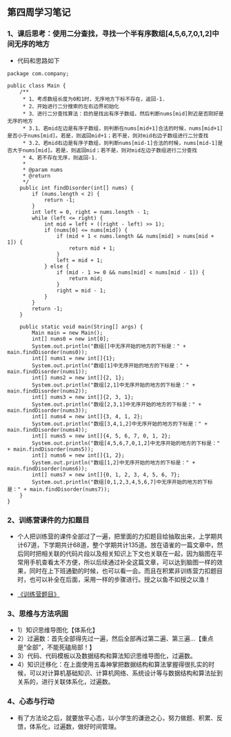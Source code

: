 ## 第四周学习笔记
### 1、课后思考：使用二分查找，寻找一个半有序数组[4,5,6,7,0,1,2]中间无序的地方
+ 代码和思路如下
```
package com.company;

public class Main {
    /**
     * 1、考虑数组长度为0和1时，无序地方下标不存在，返回-1.
     * 2、开始进行二分搜索的左右边界初始化
     * 3、进行二分查找算法：目的是找出有序子数组，然后判断nums[mid]附近是否刚好是无序的地方
     * 3.1、若mid左边是有序子数组，则判断在nums[mid+1]合法的时候，nums[mid+1]是否小于nums[mid]。若是，则返回mid+1；若不是，则对mid右边子数组进行二分查找
     * 3.2、若mid右边是有序子数组，则判断nums[mid-1]合法的时候，nums[mid-1]是否大于nums[mid]。若是，则返回mid；若不是，则对mid左边子数组进行二分查找
     * 4、若不存在无序，则返回-1.
     *
     * @param nums
     * @return
     */
    public int findDisorder(int[] nums) {
        if (nums.length < 2) {
            return -1;
        }
        int left = 0, right = nums.length - 1;
        while (left <= right) {
            int mid = left + ((right - left) >> 1);
            if (nums[0] <= nums[mid]) {
                if (mid + 1 < nums.length && nums[mid] > nums[mid + 1]) {
                    return mid + 1;
                }
                left = mid + 1;
            } else {
                if (mid - 1 >= 0 && nums[mid] < nums[mid - 1]) {
                    return mid;
                }
                right = mid - 1;
            }
        }
        return -1;
    }

    public static void main(String[] args) {
        Main main = new Main();
        int[] nums0 = new int[0];
        System.out.println("数组[]中无序开始的地方的下标是：" + main.findDisorder(nums0));
        int[] nums1 = new int[]{1};
        System.out.println("数组[1]中无序开始的地方的下标是：" + main.findDisorder(nums1));
        int[] nums2 = new int[]{2, 1};
        System.out.println("数组[2,1]中无序开始的地方的下标是：" + main.findDisorder(nums2));
        int[] nums3 = new int[]{2, 3, 1};
        System.out.println("数组[2,3,1]中无序开始的地方的下标是：" + main.findDisorder(nums3));
        int[] nums4 = new int[]{3, 4, 1, 2};
        System.out.println("数组[3,4,1,2]中无序开始的地方的下标是：" + main.findDisorder(nums4));
        int[] nums5 = new int[]{4, 5, 6, 7, 0, 1, 2};
        System.out.println("数组[4,5,6,7,0,1,2]中无序开始的地方的下标是：" + main.findDisorder(nums5));
        int[] nums6 = new int[]{1, 2};
        System.out.println("数组[1,2]中无序开始的地方的下标是：" + main.findDisorder(nums6));
        int[] nums7 = new int[]{0, 1, 2, 3, 4, 5, 6, 7};
        System.out.println("数组[0,1,2,3,4,5,6,7]中无序开始的地方的下标是：" + main.findDisorder(nums7));
    }
}
```

### 2、训练营课件的力扣题目

+ 个人把训练营的课件全部过了一遍，把里面的力扣题目给抽取出来，上学期共计67道，下学期共计68道，整个学期共计135道。放在语雀的一篇文章中，然后同时把相关联的代码片段以及相关知识上下文也关联在一起，因为脑图在平常用手机查看太不方便，所以后续通过补全这篇文章，可以达到脑图一样的效果，同时在上下班通勤的时候，也可以看一会。而且在积累非训练营力扣题目时，也可以补全在后面，采用一样的步骤进行。授之以鱼不如授之以渔！

+ [《训练营题目》](https://www.yuque.com/docs/share/a32afd57-a401-49be-84f4-d8c82f778788?#)

### 3、思维与方法巩固

+ 1）知识思维导图化【体系化】
+ 2）过遍数：首先全部得先过一遍，然后全部再过第二遍、第三遍...【重点是“全部”，不能死磕局部！】
+ 3）代码、代码模板以及数据结构和算法知识思维导图化，过遍数。
+ 4）知识迁移化：在上面使用五毒神掌把数据结构和算法掌握得很扎实的时候，可以对计算机基础知识、计算机网络、系统设计等与数据结构和算法扯到关系的，进行关联体系化，过遍数。

### 4、心态与行动
+ 有了方法论之后，就要放平心态，以小学生的谦逊之心，努力做题、积累、反馈，体系化，过遍数，做好时间管理。